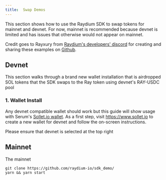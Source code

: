 ```yaml
---
title:  Swap Demos
---
```


This section shows how to use the Raydium SDK to swap tokens for mainnet and
devnet. For now, mainnet is recommended because devnet is limited and has issues
that otherwise would not appear on mainnet.

Credit goes to Rayxury from [Raydium's developers' discord](https://discord.com/channels/813741812598439958/813750197423308820) for creating and sharing these examples on [Github](https://github.com/raydium-io/sdk_demo/).

## Devnet

This section walks through a brand new wallet installation that is airdropped
SOL tokens that the SDK swaps to the Ray token using devnet's RAY-USDC pool


### 1. Wallet Install

Any devnet compatible wallet should work but this guide will show usage
with Serum's [Sollet.io wallet](https://www.sollet.io/). As a first step,
visit https://www.sollet.io to create a new wallet for devnet and follow
the on-screen instructions.

Please ensure that devnet is selected at the top right 

## Mainnet

The mainnet 

```shell
git clone https://github.com/raydium-io/sdk_demo/
yarn && yarn start
```